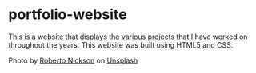 # portfolio-website
This is a website that displays the various projects that I have worked on throughout the years. 
This website was built using HTML5 and CSS. 

Photo by <a href="https://unsplash.com/@rpnickson?utm_source=unsplash&utm_medium=referral&utm_content=creditCopyText">Roberto Nickson</a> on <a href="https://unsplash.com/s/photos/natural?utm_source=unsplash&utm_medium=referral&utm_content=creditCopyText">Unsplash</a>
  
